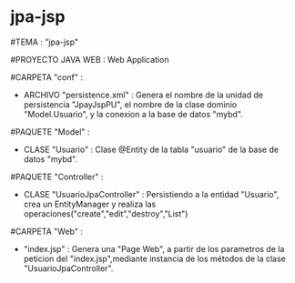 # jpa-jsp

#TEMA :  "jpa-jsp"

#PROYECTO JAVA WEB  :  Web Application

#CARPETA "conf" :

   - ARCHIVO "persistence.xml" :  Genera el nombre de la unidad de persistencia "JpayJspPU",
      el nombre de la clase dominio "Model.Usuario", y la conexion a la base de datos "mybd".

#PAQUETE "Model" :  

  - CLASE "Usuario" :  Clase @Entity de la tabla "usuario" de la base de datos "mybd".
    
#PAQUETE "Controller" :    

  - CLASE "UsuarioJpaController" :  Persistiendo a la entidad "Usuario", 
       crea un EntityManager y realiza las operaciones("create","edit","destroy","List")
                
#CARPETA "Web" : 

  - "index.jsp" :  Genera una "Page Web", a partir de los parametros de la peticion 
       del "index.jsp",mediante instancia de los métodos 
       de la clase "UsuarioJpaController".
